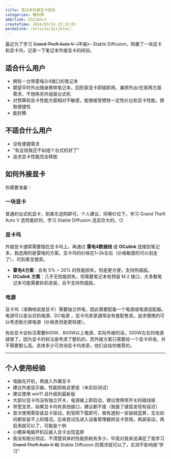 ```yaml
---
title: 笔记本外接显卡经验
categories: 瞎折腾
abbrlink: 83228dc3
createTime: 2024/03/24 23:32:01
permalink: /article/q1ijk7wc/
---
```


最近为了学习 ~~Grand Theft Auto V（不是）~~ Stable Diffusion，购置了一块显卡和显卡坞，记录一下笔记本外接显卡的经验。

<!-- more -->

## 适合什么用户

- 拥有一台带雷电3/4接口的笔记本
- 期望平时外出随身携带笔记本，回到家显卡即插即用，兼顾外出/在家两方面需求，不想再另外组装台式机
- 对预算和显卡性能方面相对不敏感，能够接受牺牲一定性价比和显卡性能，换取便捷性
- 能折腾

## 不适合什么用户

- 没有便捷需求
- “有这钱我还不如组个台式机好了”
- 追求显卡性能完全释放

## 如何外接显卡

你需要准备：

### 一块显卡 

普通的台式机显卡，到某东选购即可。个人建议，同等价位下，学习 Grand Theft Auto V 选性能好的，学习 Stable Diffusion 选显存大的。😏

### 显卡坞

外接显卡通常需要插在显卡坞上，再通过 **雷电4数据线** 或 **OCulink** 连接到笔记本。我选用的是雷电的方案。显卡坞的价格在1~2k左右（价格敏感的可以划走了），可到某宝搜索。

- **雷电4方案**：会有 5% ~ 20% 的性能损失，但是更方便，支持热插拔。
- **OCulink 方案**：几乎无性能损失，但需要笔记本有预留 M.2 接口，大多数笔记本可能需要拆机改装，且不支持热插拔。

### 电源

显卡坞（准确地说是显卡）需要独立供电，因此需要配备一个电源或电源适配器。电源可以是台式机电源、DC电源 ，显卡坞卖家通常会有套配售卖。追求便携的可以考虑氮化镓电源（价格贵但是更轻便）。

有些显卡会标注需要600W、800W以上电源，实际外接的话，300W左右的电源就够了。因为显卡的标注是考虑了整机的，而外接方案只需要给一个显卡供电，并不需要那么高。具体多少可咨询显卡坞卖家，他们会给你推荐的。

---

## 个人使用经验

- 电脑先开机，再接入外置显卡
- 建议外接显示器，性能损耗会更低（未实际测试）
- 建议使用 win11 且升级到最新版
- 大部分显卡坞没有独立开关，电源接上即启动，建议使用带开关的插线板
- 带宽宝贵，如果显卡坞有其他接口，建议都不接（我接了键盘发现有延迟）
- 首次使用需安装显卡驱动，到官网下载即可，我有遇到一安装就蓝屏，无论如何都安装不上的情况。后来尝试先进入设备管理器把显卡禁用，再装驱动，再启用就可以了，可能是个例
- 小概率电脑开机后接入显卡出现蓝屏
- 我没有跑分测试，不清楚具体的性能损耗有多少，毕竟对我来说满足了我学习 ~~Grand Theft Auto V 和~~ Stable Diffusion 的需求就可以了，实测不影响我“学习”

